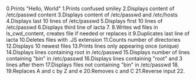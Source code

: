 0.Prints "Hello, World"
1.Prints confused smiley
2.Displays content of /etc/passwd content
3.Displays content of /etc/passwd and /etc/hosts
4.Displays last 10 lines of /etc/passwd 
5.Displays first 10 lines of /etc/passwd 
6.Displays third line of iacta
7.
8.Writes wd files in ls_cwd_content, creates file if needed or replaces it
9.Duplicates last line of iacta
10.Deletes files with .JS extension
11.Counts number of directories
12.Displays 10 newest files
13.Prints lines only appearing once (unique)
14.Displays lines containing root in /etc/passwd
15.Displays number of lines containing "bin" in /etc/passwd
16.Displays lines containing "root" and 3 lines after them
17.Displays files not containing "bin" in /etc/passwd
18.
19.Replaces A and c by Z and e
20.Removes c and C
21.Reverse input
22.